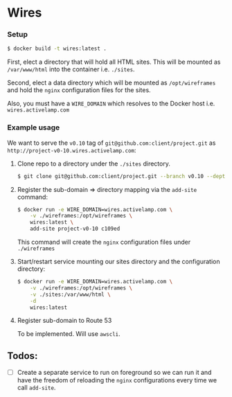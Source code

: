 # Wires

### Setup


```bash
$ docker build -t wires:latest .
```

First, elect a directory that will hold all HTML sites. This will be mounted as `/var/www/html` into the container i.e. `./sites`.

Second, elect a data directory which will be mounted as `/opt/wireframes` and hold the `nginx` configuration files for the sites.

Also, you must have a `WIRE_DOMAIN` which resolves to the Docker host i.e. `wires.activelamp.com`

### Example usage

We want to serve the `v0.10` tag of `git@github.com:client/project.git` as `http://project-v0-10.wires.activelamp.com`:

1. Clone repo to a directory under the `./sites` directory.

    ```bash
    $ git clone git@github.com:client/project.git --branch v0.10 --depth=5 ./sites/c109ed
    ```

1. Register the sub-domain => directory mapping via the `add-site` command:

    ```bash
    $ docker run -e WIRE_DOMAIN=wires.activelamp.com \
        -v ./wireframes:/opt/wireframes \
        wires:latest \
        add-site project-v0-10 c109ed
    ```

    This command will create the `nginx` configuration files under `./wireframes`

1. Start/restart service mounting our sites directory and the configuration directory:

    ```bash
    $ docker run -e WIRE_DOMAIN=wires.activelamp.com \
        -v ./wireframes:/opt/wireframes \
        -v ./sites:/var/www/html \
        -d
        wires:latest
    ```

1. Register sub-domain to Route 53

    To be implemented. Will use `awscli`.

## Todos:

* [ ] Create a separate service to run on foreground so we can run it and have the freedom of reloading the `nginx` configurations every time we call `add-site`.
